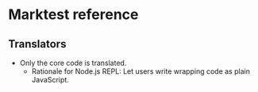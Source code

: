 # Marktest reference




## Translators

* Only the core code is translated.
  * Rationale for Node.js REPL: Let users write wrapping code as plain JavaScript.
